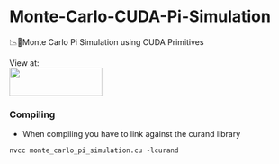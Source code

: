 # Monte-Carlo-CUDA-Pi-Simulation
📉🥧Monte Carlo Pi Simulation using CUDA Primitives
  
View at:  
<a href="https://godbolt.org/z/cDfQwi"><img height="50" width="165" src="http://fragata.arcos.inf.uc3m.es/dist/assets/site-logo.3f5bcf90b56ade7be40ffa8cca8b2056.svg"></a>
### Compiling
* When compiling you have to link against the curand library
```
nvcc monte_carlo_pi_simulation.cu -lcurand
```

